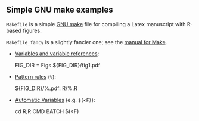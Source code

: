 ## Simple GNU make examples

`Makefile` is a simple [GNU make](http://www.gnu.org/software/make)
file for compiling a Latex manuscript with R-based figures.

`Makefile_fancy` is a slightly fancier one; see the
[manual for Make](http://www.gnu.org/software/make/manual/make.html).

- [Variables and variable references](http://www.gnu.org/software/make/manual/make.html#Using-Variables):

    FIG_DIR = Figs
    ${FIG_DIR}/fig1.pdf

- [Pattern rules](http://www.gnu.org/software/make/manual/make.html#Pattern-Rules) (`%`):

    ${FIG_DIR}/%.pdf: R/%.R

- [Automatic Variables](http://www.gnu.org/software/make/manual/make.html#Automatic-Variables) (e.g. `$(<F)`):

    cd R;R CMD BATCH $(<F)

    
